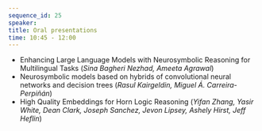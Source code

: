 ```yaml
---
sequence_id: 25
speaker: 
title: Oral presentations
time: 10:45 - 12:00
---
```


- Enhancing Large Language Models with Neurosymbolic Reasoning for Multilingual Tasks (_Sina Bagheri Nezhad, Ameeta Agrawal_)
- Neurosymbolic models based on hybrids of convolutional neural networks and decision trees (_Rasul Kairgeldin, Miguel Á. Carreira-Perpiñán_)
- High Quality Embeddings for Horn Logic Reasoning (_Yifan Zhang, Yasir White, Dean Clark, Joseph Sanchez, Jevon Lipsey, Ashely Hirst, Jeff Heflin_)
